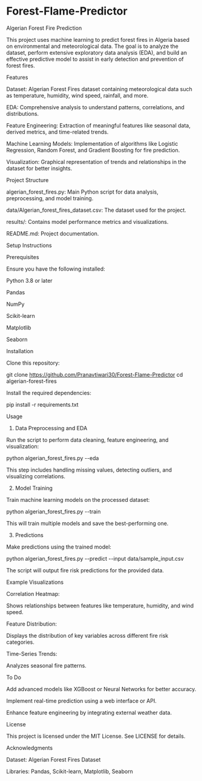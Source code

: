 # Forest-Flame-Predictor
Algerian Forest Fire Prediction

This project uses machine learning to predict forest fires in Algeria based on environmental and meteorological data. The goal is to analyze the dataset, perform extensive exploratory data analysis (EDA), and build an effective predictive model to assist in early detection and prevention of forest fires.

Features

Dataset: Algerian Forest Fires dataset containing meteorological data such as temperature, humidity, wind speed, rainfall, and more.

EDA: Comprehensive analysis to understand patterns, correlations, and distributions.

Feature Engineering: Extraction of meaningful features like seasonal data, derived metrics, and time-related trends.

Machine Learning Models: Implementation of algorithms like Logistic Regression, Random Forest, and Gradient Boosting for fire prediction.

Visualization: Graphical representation of trends and relationships in the dataset for better insights.

Project Structure

algerian_forest_fires.py: Main Python script for data analysis, preprocessing, and model training.

data/Algerian_forest_fires_dataset.csv: The dataset used for the project.

results/: Contains model performance metrics and visualizations.

README.md: Project documentation.

Setup Instructions

Prerequisites

Ensure you have the following installed:

Python 3.8 or later

Pandas

NumPy

Scikit-learn

Matplotlib

Seaborn

Installation

Clone this repository:

git clone https://github.com/Pranavtiwari30/Forest-Flame-Predictor
cd algerian-forest-fires

Install the required dependencies:

pip install -r requirements.txt

Usage

1. Data Preprocessing and EDA

Run the script to perform data cleaning, feature engineering, and visualization:

python algerian_forest_fires.py --eda

This step includes handling missing values, detecting outliers, and visualizing correlations.

2. Model Training

Train machine learning models on the processed dataset:

python algerian_forest_fires.py --train

This will train multiple models and save the best-performing one.

3. Predictions

Make predictions using the trained model:

python algerian_forest_fires.py --predict --input data/sample_input.csv

The script will output fire risk predictions for the provided data.

Example Visualizations

Correlation Heatmap:

Shows relationships between features like temperature, humidity, and wind speed.

Feature Distribution:

Displays the distribution of key variables across different fire risk categories.

Time-Series Trends:

Analyzes seasonal fire patterns.

To Do

Add advanced models like XGBoost or Neural Networks for better accuracy.

Implement real-time prediction using a web interface or API.

Enhance feature engineering by integrating external weather data.

License

This project is licensed under the MIT License. See LICENSE for details.

Acknowledgments

Dataset: Algerian Forest Fires Dataset

Libraries: Pandas, Scikit-learn, Matplotlib, Seaborn
